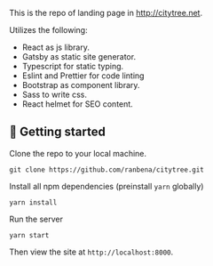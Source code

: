 This is the repo of landing page in http://citytree.net.

Utilizes the following:
* React as js library.
* Gatsby as static site generator.
* Typescript for static typing.
* Eslint and Prettier for code linting
* Bootstrap as component library.
* Sass to write css.
* React helmet for SEO content.

## 🚀 Getting started

Clone the repo to your local machine.

```
git clone https://github.com/ranbena/citytree.git
```

Install all npm dependencies (preinstall `yarn` globally)

```
yarn install
```
Run the server
```
yarn start
```
Then view the site at `http://localhost:8000`.
